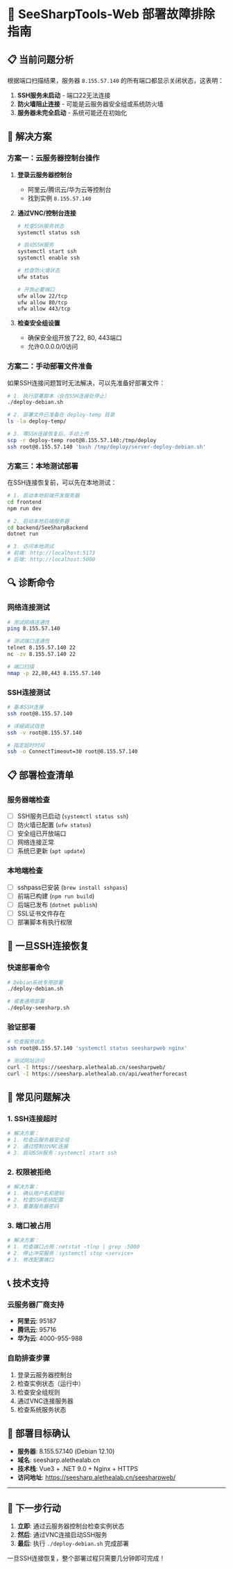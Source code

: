 # 🚨 SeeSharpTools-Web 部署故障排除指南

## 📋 当前问题分析

根据端口扫描结果，服务器 `8.155.57.140` 的所有端口都显示关闭状态，这表明：

1. **SSH服务未启动** - 端口22无法连接
2. **防火墙阻止连接** - 可能是云服务器安全组或系统防火墙
3. **服务器未完全启动** - 系统可能还在初始化

## 🔧 解决方案

### 方案一：云服务器控制台操作

1. **登录云服务器控制台**
   - 阿里云/腾讯云/华为云等控制台
   - 找到实例 `8.155.57.140`

2. **通过VNC/控制台连接**
   ```bash
   # 检查SSH服务状态
   systemctl status ssh
   
   # 启动SSH服务
   systemctl start ssh
   systemctl enable ssh
   
   # 检查防火墙状态
   ufw status
   
   # 开放必要端口
   ufw allow 22/tcp
   ufw allow 80/tcp
   ufw allow 443/tcp
   ```

3. **检查安全组设置**
   - 确保安全组开放了22, 80, 443端口
   - 允许0.0.0.0/0访问

### 方案二：手动部署文件准备

如果SSH连接问题暂时无法解决，可以先准备好部署文件：

```bash
# 1. 执行部署脚本（会在SSH连接处停止）
./deploy-debian.sh

# 2. 部署文件已准备在 deploy-temp 目录
ls -la deploy-temp/

# 3. 等SSH连接恢复后，手动上传
scp -r deploy-temp root@8.155.57.140:/tmp/deploy
ssh root@8.155.57.140 'bash /tmp/deploy/server-deploy-debian.sh'
```

### 方案三：本地测试部署

在SSH连接恢复前，可以先在本地测试：

```bash
# 1. 启动本地前端开发服务器
cd frontend
npm run dev

# 2. 启动本地后端服务器
cd backend/SeeSharpBackend
dotnet run

# 3. 访问本地测试
# 前端: http://localhost:5173
# 后端: http://localhost:5000
```

## 🔍 诊断命令

### 网络连接测试
```bash
# 测试网络连通性
ping 8.155.57.140

# 测试端口连通性
telnet 8.155.57.140 22
nc -zv 8.155.57.140 22

# 端口扫描
nmap -p 22,80,443 8.155.57.140
```

### SSH连接测试
```bash
# 基本SSH连接
ssh root@8.155.57.140

# 详细调试信息
ssh -v root@8.155.57.140

# 指定超时时间
ssh -o ConnectTimeout=30 root@8.155.57.140
```

## 📋 部署检查清单

### 服务器端检查
- [ ] SSH服务已启动 (`systemctl status ssh`)
- [ ] 防火墙已配置 (`ufw status`)
- [ ] 安全组已开放端口
- [ ] 网络连接正常
- [ ] 系统已更新 (`apt update`)

### 本地端检查
- [ ] sshpass已安装 (`brew install sshpass`)
- [ ] 前端已构建 (`npm run build`)
- [ ] 后端已发布 (`dotnet publish`)
- [ ] SSL证书文件存在
- [ ] 部署脚本有执行权限

## 🚀 一旦SSH连接恢复

### 快速部署命令
```bash
# Debian系统专用部署
./deploy-debian.sh

# 或者通用部署
./deploy-seesharp.sh
```

### 验证部署
```bash
# 检查服务状态
ssh root@8.155.57.140 'systemctl status seesharpweb nginx'

# 测试网站访问
curl -I https://seesharp.alethealab.cn/seesharpweb/
curl -I https://seesharp.alethealab.cn/api/weatherforecast
```

## 🔧 常见问题解决

### 1. SSH连接超时
```bash
# 解决方案：
# 1. 检查云服务器安全组
# 2. 通过控制台VNC连接
# 3. 启动SSH服务：systemctl start ssh
```

### 2. 权限被拒绝
```bash
# 解决方案：
# 1. 确认用户名和密码
# 2. 检查SSH密钥配置
# 3. 重置服务器密码
```

### 3. 端口被占用
```bash
# 解决方案：
# 1. 检查端口占用：netstat -tlnp | grep :5000
# 2. 停止冲突服务：systemctl stop <service>
# 3. 修改配置端口
```

## 📞 技术支持

### 云服务器厂商支持
- **阿里云**: 95187
- **腾讯云**: 95716
- **华为云**: 4000-955-988

### 自助排查步骤
1. 登录云服务器控制台
2. 检查实例状态（运行中）
3. 检查安全组规则
4. 通过VNC连接服务器
5. 检查系统服务状态

## 🎯 部署目标确认

- **服务器**: 8.155.57.140 (Debian 12.10)
- **域名**: seesharp.alethealab.cn
- **技术栈**: Vue3 + .NET 9.0 + Nginx + HTTPS
- **访问地址**: https://seesharp.alethealab.cn/seesharpweb/

---

## 📝 下一步行动

1. **立即**: 通过云服务器控制台检查实例状态
2. **然后**: 通过VNC连接启动SSH服务
3. **最后**: 执行 `./deploy-debian.sh` 完成部署

一旦SSH连接恢复，整个部署过程只需要几分钟即可完成！
